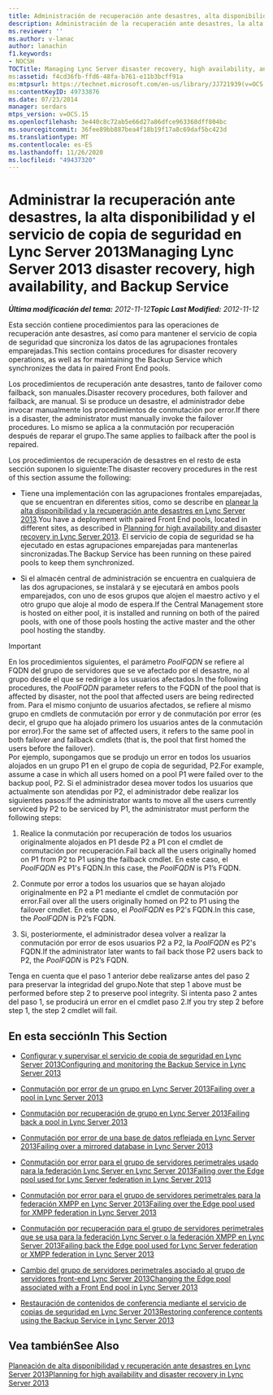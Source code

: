 ```yaml
---
title: Administración de recuperación ante desastres, alta disponibilidad y servicio de copia de seguridad de Lync Server
description: Administración de la recuperación ante desastres, la alta disponibilidad y el servicio de copia de seguridad de Lync Server.
ms.reviewer: ''
ms.author: v-lanac
author: lanachin
f1.keywords:
- NOCSH
TOCTitle: Managing Lync Server disaster recovery, high availability, and Backup Service
ms:assetid: f4cd36fb-ffd6-48fa-b761-e11b3bcff91a
ms:mtpsurl: https://technet.microsoft.com/en-us/library/JJ721939(v=OCS.15)
ms:contentKeyID: 49733876
ms.date: 07/23/2014
manager: serdars
mtps_version: v=OCS.15
ms.openlocfilehash: 3e440c8c72ab5e66d27a86dfce963368dff804bc
ms.sourcegitcommit: 36fee89bb887bea4f18b19f17a8c69daf5bc423d
ms.translationtype: MT
ms.contentlocale: es-ES
ms.lasthandoff: 11/26/2020
ms.locfileid: "49437320"
---
```

# <a name="managing-lync-server-2013-disaster-recovery-high-availability-and-backup-service"></a><span data-ttu-id="ff61f-103">Administrar la recuperación ante desastres, la alta disponibilidad y el servicio de copia de seguridad en Lync Server 2013</span><span class="sxs-lookup"><span data-stu-id="ff61f-103">Managing Lync Server 2013 disaster recovery, high availability, and Backup Service</span></span>

<div data-xmlns="http://www.w3.org/1999/xhtml">

<div class="topic" data-xmlns="http://www.w3.org/1999/xhtml" data-msxsl="urn:schemas-microsoft-com:xslt" data-cs="https://msdn.microsoft.com/">

<div data-asp="https://msdn2.microsoft.com/asp">



</div>

<div id="mainSection">

<div id="mainBody"><span data-ttu-id="ff61f-104">

<span> </span></span><span class="sxs-lookup"><span data-stu-id="ff61f-104">

<span> </span></span></span>

<span data-ttu-id="ff61f-105">_**Última modificación del tema:** 2012-11-12_</span><span class="sxs-lookup"><span data-stu-id="ff61f-105">_**Topic Last Modified:** 2012-11-12_</span></span>

<span data-ttu-id="ff61f-106">Esta sección contiene procedimientos para las operaciones de recuperación ante desastres, así como para mantener el servicio de copia de seguridad que sincroniza los datos de las agrupaciones frontales emparejadas.</span><span class="sxs-lookup"><span data-stu-id="ff61f-106">This section contains procedures for disaster recovery operations, as well as for maintaining the Backup Service which synchronizes the data in paired Front End pools.</span></span>

<span data-ttu-id="ff61f-107">Los procedimientos de recuperación ante desastres, tanto de failover como failback, son manuales.</span><span class="sxs-lookup"><span data-stu-id="ff61f-107">Disaster recovery procedures, both failover and failback, are manual.</span></span> <span data-ttu-id="ff61f-108">Si se produce un desastre, el administrador debe invocar manualmente los procedimientos de conmutación por error.</span><span class="sxs-lookup"><span data-stu-id="ff61f-108">If there is a disaster, the administrator must manually invoke the failover procedures.</span></span> <span data-ttu-id="ff61f-109">Lo mismo se aplica a la conmutación por recuperación después de reparar el grupo.</span><span class="sxs-lookup"><span data-stu-id="ff61f-109">The same applies to failback after the pool is repaired.</span></span>

<span data-ttu-id="ff61f-110">Los procedimientos de recuperación de desastres en el resto de esta sección suponen lo siguiente:</span><span class="sxs-lookup"><span data-stu-id="ff61f-110">The disaster recovery procedures in the rest of this section assume the following:</span></span>

  - <span data-ttu-id="ff61f-111">Tiene una implementación con las agrupaciones frontales emparejadas, que se encuentran en diferentes sitios, como se describe en [planear la alta disponibilidad y la recuperación ante desastres en Lync Server 2013](lync-server-2013-planning-for-high-availability-and-disaster-recovery.md).</span><span class="sxs-lookup"><span data-stu-id="ff61f-111">You have a deployment with paired Front End pools, located in different sites, as described in [Planning for high availability and disaster recovery in Lync Server 2013](lync-server-2013-planning-for-high-availability-and-disaster-recovery.md).</span></span> <span data-ttu-id="ff61f-112">El servicio de copia de seguridad se ha ejecutado en estas agrupaciones emparejadas para mantenerlas sincronizadas.</span><span class="sxs-lookup"><span data-stu-id="ff61f-112">The Backup Service has been running on these paired pools to keep them synchronized.</span></span>

  - <span data-ttu-id="ff61f-113">Si el almacén central de administración se encuentra en cualquiera de las dos agrupaciones, se instalará y se ejecutará en ambos pools emparejados, con uno de esos grupos que alojen el maestro activo y el otro grupo que aloje al modo de espera.</span><span class="sxs-lookup"><span data-stu-id="ff61f-113">If the Central Management store is hosted on either pool, it is installed and running on both of the paired pools, with one of those pools hosting the active master and the other pool hosting the standby.</span></span>

<div>


> [!IMPORTANT]
> <span data-ttu-id="ff61f-114">En los procedimientos siguientes, el parámetro <EM>PoolFQDN</EM> se refiere al FQDN del grupo de servidores que se ve afectado por el desastre, no al grupo desde el que se redirige a los usuarios afectados.</span><span class="sxs-lookup"><span data-stu-id="ff61f-114">In the following procedures, the <EM>PoolFQDN</EM> parameter refers to the FQDN of the pool that is affected by disaster, not the pool that affected users are being redirected from.</span></span> <span data-ttu-id="ff61f-115">Para el mismo conjunto de usuarios afectados, se refiere al mismo grupo en cmdlets de conmutación por error y de conmutación por error (es decir, el grupo que ha alojado primero los usuarios antes de la conmutación por error).</span><span class="sxs-lookup"><span data-stu-id="ff61f-115">For the same set of affected users, it refers to the same pool in both failover and failback cmdlets (that is, the pool that first homed the users before the failover).</span></span><BR><span data-ttu-id="ff61f-116">Por ejemplo, supongamos que se produjo un error en todos los usuarios alojados en un grupo P1 en el grupo de copia de seguridad, P2.</span><span class="sxs-lookup"><span data-stu-id="ff61f-116">For example, assume a case in which all users homed on a pool P1 were failed over to the backup pool, P2.</span></span> <span data-ttu-id="ff61f-117">Si el administrador desea mover todos los usuarios que actualmente son atendidas por P2, el administrador debe realizar los siguientes pasos:</span><span class="sxs-lookup"><span data-stu-id="ff61f-117">If the administrator wants to move all the users currently serviced by P2 to be serviced by P1, the administrator must perform the following steps:</span></span> 
> <OL>
> <LI>
> <P><span data-ttu-id="ff61f-118">Realice la conmutación por recuperación de todos los usuarios originalmente alojados en P1 desde P2 a P1 con el cmdlet de conmutación por recuperación.</span><span class="sxs-lookup"><span data-stu-id="ff61f-118">Fail back all the users originally homed on P1 from P2 to P1 using the failback cmdlet.</span></span> <span data-ttu-id="ff61f-119">En este caso, el <EM>PoolFQDN</EM> es P1's FQDN.</span><span class="sxs-lookup"><span data-stu-id="ff61f-119">In this case, the <EM>PoolFQDN</EM> is P1’s FQDN.</span></span></P>
> <LI>
> <P><span data-ttu-id="ff61f-120">Conmute por error a todos los usuarios que se hayan alojado originalmente en P2 a P1 mediante el cmdlet de conmutación por error.</span><span class="sxs-lookup"><span data-stu-id="ff61f-120">Fail over all the users originally homed on P2 to P1 using the failover cmdlet.</span></span> <span data-ttu-id="ff61f-121">En este caso, el <EM>PoolFQDN</EM> es P2's FQDN.</span><span class="sxs-lookup"><span data-stu-id="ff61f-121">In this case, the <EM>PoolFQDN</EM> is P2’s FQDN.</span></span></P>
> <LI>
> <P><span data-ttu-id="ff61f-122">Si, posteriormente, el administrador desea volver a realizar la conmutación por error de esos usuarios P2 a P2, la <EM>PoolFQDN</EM> es P2's FQDN.</span><span class="sxs-lookup"><span data-stu-id="ff61f-122">If the administrator later wants to fail back those P2 users back to P2, the <EM>PoolFQDN</EM> is P2’s FQDN.</span></span></P></LI></OL><span data-ttu-id="ff61f-123">Tenga en cuenta que el paso 1 anterior debe realizarse antes del paso 2 para preservar la integridad del grupo.</span><span class="sxs-lookup"><span data-stu-id="ff61f-123">Note that step 1 above must be performed before step 2 to preserve pool integrity.</span></span> <span data-ttu-id="ff61f-124">Si intenta paso 2 antes del paso 1, se producirá un error en el cmdlet paso 2.</span><span class="sxs-lookup"><span data-stu-id="ff61f-124">If you try step 2 before step 1, the step 2 cmdlet will fail.</span></span>



</div>

<div>

## <a name="in-this-section"></a><span data-ttu-id="ff61f-125">En esta sección</span><span class="sxs-lookup"><span data-stu-id="ff61f-125">In This Section</span></span>

  - [<span data-ttu-id="ff61f-126">Configurar y supervisar el servicio de copia de seguridad en Lync Server 2013</span><span class="sxs-lookup"><span data-stu-id="ff61f-126">Configuring and monitoring the Backup Service in Lync Server 2013</span></span>](lync-server-2013-configuring-and-monitoring-the-backup-service.md)

  - [<span data-ttu-id="ff61f-127">Conmutación por error de un grupo en Lync Server 2013</span><span class="sxs-lookup"><span data-stu-id="ff61f-127">Failing over a pool in Lync Server 2013</span></span>](lync-server-2013-failing-over-a-pool.md)

  - [<span data-ttu-id="ff61f-128">Conmutación por recuperación de grupo en Lync Server 2013</span><span class="sxs-lookup"><span data-stu-id="ff61f-128">Failing back a pool in Lync Server 2013</span></span>](lync-server-2013-failing-back-a-pool.md)

  - [<span data-ttu-id="ff61f-129">Conmutación por error de una base de datos reflejada en Lync Server 2013</span><span class="sxs-lookup"><span data-stu-id="ff61f-129">Failing over a mirrored database in Lync Server 2013</span></span>](lync-server-2013-failing-over-a-mirrored-database.md)

  - [<span data-ttu-id="ff61f-130">Conmutación por error para el grupo de servidores perimetrales usado para la federación Lync Server en Lync Server 2013</span><span class="sxs-lookup"><span data-stu-id="ff61f-130">Failing over the Edge pool used for Lync Server federation in Lync Server 2013</span></span>](lync-server-2013-failing-over-the-edge-pool-used-for-lync-server-federation.md)

  - [<span data-ttu-id="ff61f-131">Conmutación por error para el grupo de servidores perimetrales para la federación XMPP en Lync Server 2013</span><span class="sxs-lookup"><span data-stu-id="ff61f-131">Failing over the Edge pool used for XMPP federation in Lync Server 2013</span></span>](lync-server-2013-failing-over-the-edge-pool-used-for-xmpp-federation.md)

  - [<span data-ttu-id="ff61f-132">Conmutación por recuperación para el grupo de servidores perimetrales que se usa para la federación Lync Server o la federación XMPP en Lync Server 2013</span><span class="sxs-lookup"><span data-stu-id="ff61f-132">Failing back the Edge pool used for Lync Server federation or XMPP federation in Lync Server 2013</span></span>](lync-server-2013-failing-back-the-edge-pool-used-for-lync-server-federation-or-xmpp-federation.md)

  - [<span data-ttu-id="ff61f-133">Cambio del grupo de servidores perimetrales asociado al grupo de servidores front-end Lync Server 2013</span><span class="sxs-lookup"><span data-stu-id="ff61f-133">Changing the Edge pool associated with a Front End pool in Lync Server 2013</span></span>](lync-server-2013-changing-the-edge-pool-associated-with-a-front-end-pool.md)

  - [<span data-ttu-id="ff61f-134">Restauración de contenidos de conferencia mediante el servicio de copias de seguridad en Lync Server 2013</span><span class="sxs-lookup"><span data-stu-id="ff61f-134">Restoring conference contents using the Backup Service in Lync Server 2013</span></span>](lync-server-2013-restoring-conference-contents-using-the-backup-service.md)

</div>

<div>

## <a name="see-also"></a><span data-ttu-id="ff61f-135">Vea también</span><span class="sxs-lookup"><span data-stu-id="ff61f-135">See Also</span></span>


[<span data-ttu-id="ff61f-136">Planeación de alta disponibilidad y recuperación ante desastres en Lync Server 2013</span><span class="sxs-lookup"><span data-stu-id="ff61f-136">Planning for high availability and disaster recovery in Lync Server 2013</span></span>](lync-server-2013-planning-for-high-availability-and-disaster-recovery.md)  
  

<span data-ttu-id="ff61f-137"></div>

</div>

<span> </span>

</div>

</div>

</span><span class="sxs-lookup"><span data-stu-id="ff61f-137"></div>

</div>

<span> </span>

</div>

</div>

</span></span></div>

